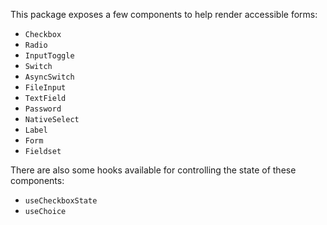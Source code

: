 This package exposes a few components to help render accessible forms:

- `Checkbox`
- `Radio`
- `InputToggle`
- `Switch`
- `AsyncSwitch`
- `FileInput`
- `TextField`
- `Password`
- `NativeSelect`
- `Label`
- `Form`
- `Fieldset`

There are also some hooks available for controlling the state of these
components:

- `useCheckboxState`
- `useChoice`
